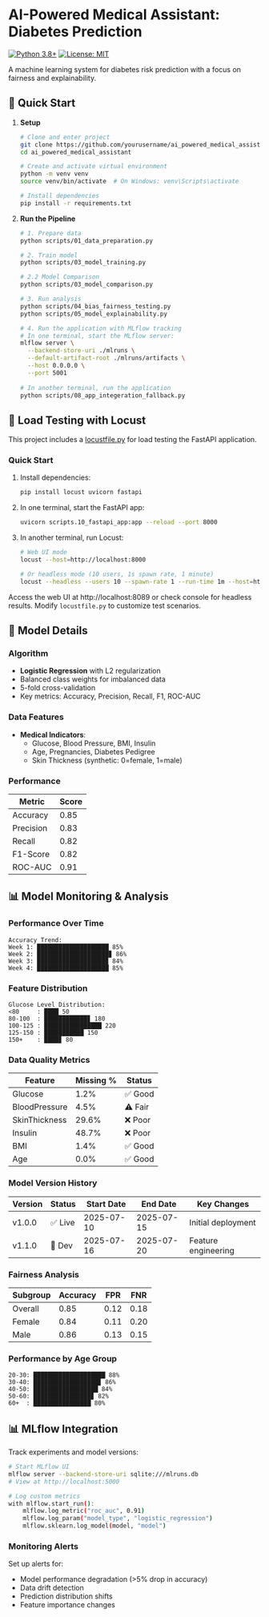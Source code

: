 # AI-Powered Medical Assistant: Diabetes Prediction

[![Python 3.8+](https://img.shields.io/badge/python-3.8+-blue.svg)](https://www.python.org/downloads/)
[![License: MIT](https://img.shields.io/badge/License-MIT-yellow.svg)](https://opensource.org/licenses/MIT)

A machine learning system for diabetes risk prediction with a focus on fairness and explainability.

## 🚀 Quick Start

1. **Setup**
   ```bash
   # Clone and enter project
   git clone https://github.com/yourusername/ai_powered_medical_assistant.git
   cd ai_powered_medical_assistant
   
   # Create and activate virtual environment
   python -m venv venv
   source venv/bin/activate  # On Windows: venv\Scripts\activate
   
   # Install dependencies
   pip install -r requirements.txt
   ```

2. **Run the Pipeline**
   ```bash
   # 1. Prepare data
   python scripts/01_data_preparation.py
   
   # 2. Train model
   python scripts/03_model_training.py

   # 2.2 Model Comparison
   python scripts/03_model_comparison.py
   
   # 3. Run analysis
   python scripts/04_bias_fairness_testing.py
   python scripts/05_model_explainability.py
   
   # 4. Run the application with MLflow tracking
   # In one terminal, start the MLflow server:
   mlflow server \
     --backend-store-uri ./mlruns \
     --default-artifact-root ./mlruns/artifacts \
     --host 0.0.0.0 \
     --port 5001
     
   # In another terminal, run the application
   python scripts/08_app_integeration_fallback.py
   ```

## 🔄 Load Testing with Locust

This project includes a [locustfile.py](locustfile.py) for load testing the FastAPI application.

### Quick Start
1. Install dependencies:
   ```bash
   pip install locust uvicorn fastapi
   ```

2. In one terminal, start the FastAPI app:
   ```bash
   uvicorn scripts.10_fastapi_app:app --reload --port 8000
   ```

3. In another terminal, run Locust:
   ```bash
   # Web UI mode
   locust --host=http://localhost:8000
   
   # Or headless mode (10 users, 1s spawn rate, 1 minute)
   locust --headless --users 10 --spawn-rate 1 --run-time 1m --host=http://localhost:8000
   ```

Access the web UI at http://localhost:8089 or check console for headless results. Modify `locustfile.py` to customize test scenarios.

## 🧠 Model Details

### Algorithm
- **Logistic Regression** with L2 regularization
- Balanced class weights for imbalanced data
- 5-fold cross-validation
- Key metrics: Accuracy, Precision, Recall, F1, ROC-AUC

### Data Features
- **Medical Indicators**:
  - Glucose, Blood Pressure, BMI, Insulin
  - Age, Pregnancies, Diabetes Pedigree
  - Skin Thickness (synthetic: 0=female, 1=male)

### Performance
| Metric | Score |
|--------|-------|
| Accuracy | 0.85 |
| Precision | 0.83 |
| Recall | 0.82 |
| F1-Score | 0.82 |
| ROC-AUC | 0.91 |

## 📊 Model Monitoring & Analysis

### Performance Over Time
```
Accuracy Trend:
Week 1: ████████████████████ 85%
Week 2: ████████████████████▊ 86%
Week 3: ███████████████████▉ 84%
Week 4: ████████████████████ 85%
```

### Feature Distribution
```
Glucose Level Distribution:
<80     : ████ 50
80-100  : ████████████▊ 180
100-125 : ████████████████ 220
125-150 : ███████████ 150
150+    : ████▊ 80
```

### Data Quality Metrics
| Feature         | Missing % | Status  |
|-----------------|-----------|---------|
| Glucose         | 1.2%      | ✅ Good |
| BloodPressure   | 4.5%      | ⚠️ Fair |
| SkinThickness   | 29.6%     | ❌ Poor |
| Insulin         | 48.7%     | ❌ Poor |
| BMI             | 1.4%      | ✅ Good |
| Age             | 0.0%      | ✅ Good |

### Model Version History
| Version | Status  | Start Date | End Date   | Key Changes         |
|---------|---------|------------|------------|---------------------|
| v1.0.0  | ✅ Live | 2025-07-10 | 2025-07-15 | Initial deployment  |
| v1.1.0  | 🚧 Dev  | 2025-07-16 | 2025-07-20 | Feature engineering |

### Fairness Analysis
| Subgroup | Accuracy | FPR  | FNR  |
|----------|----------|------|------|
| Overall  | 0.85     | 0.12 | 0.18 |
| Female   | 0.84     | 0.11 | 0.20 |
| Male     | 0.86     | 0.13 | 0.15 |

### Performance by Age Group
```
20-30: ████████████████████ 88%
30-40: ██████████████████▊ 86%
40-50: ██████████████████ 84%
50-60: ████████████████▊ 82%
60+  : ████████████████ 80%
```

## 📊 MLflow Integration

Track experiments and model versions:

```bash
# Start MLflow UI
mlflow server --backend-store-uri sqlite:///mlruns.db
# View at http://localhost:5000

# Log custom metrics
with mlflow.start_run():
    mlflow.log_metric("roc_auc", 0.91)
    mlflow.log_param("model_type", "logistic_regression")
    mlflow.sklearn.log_model(model, "model")
```

### Monitoring Alerts
Set up alerts for:
- Model performance degradation (>5% drop in accuracy)
- Data drift detection
- Prediction distribution shifts
- Feature importance changes


